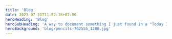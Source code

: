 ```yaml
---
title: 'Blog'
date: 2023-07-31T11:52:18+07:00
heroHeading: 'Blog'
heroSubHeading: 'A way to document something I just found in a "Today I Learned" format.'
heroBackground: 'blog/pencils-762555_1280.jpg'
---
```

